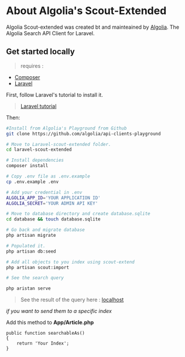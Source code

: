 # About Algolia's Scout-Extended

Algolia Scout-extended was created bt and mainteained by [Algolia](https://github.com/algolia). The Algolia Search API Client for Laravel. 

## Get started locally

>requires :
* [Composer](https://getcomposer.org/)
* [Laravel](https://laravel.com/)



First, follow Laravel's tutorial to install it. 

>[Laravel tutorial](https://laravel.com/docs/5.8/installation) 

Then: 

```bash
#Install from Algolia's Playground from Github
git clone https://github.com/algolia/api-clients-playground

# Move to Laravel-scout-extended folder.
cd laravel-scout-extended 

# Install dependencies
composer install

# Copy .env file as .env.example
cp .env.example .env

# Add your credential in .env
ALGOLIA_APP_ID='YOUR APPLICATION ID'
ALGOLIA_SECRET='YOUR ADMIN API KEY'

# Move to database directory and create database.sqlite
cd database && touch database.sqlite

# Go back and migrate database
php artisan migrate 

# Populated it.
php artisan db:seed

# Add all objects to you index using scout-extend 
php artisan scout:import

# See the search query 

php aristan serve 

```
> See the result of the query here : [localhost](http://localhost:8000/)

*if you want to send them to a specific index*

Add this method to **App/Article.php**
```
public function searchableAs()
{
    return 'Your Index';
}
```

 


